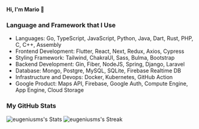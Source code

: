 <p><b>Hi, I'm Mario 👋</b></p>

### Language and Framework that I Use
<ul>
  <li>Languages: Go, TypeScript, JavaScript, Python, Java, Dart, Rust, PHP, C, C++, Assembly
  <li>Frontend Development: Flutter, React, Next, Redux, Axios, Cypress</li>
  <li>Styling Framework: Tailwind, ChakraUI, Sass, Bulma, Bootstrap
  <li>Backend Development: Gin, Fiber, NodeJS, Spring, Django, Laravel</li>
  <li>Database: Mongo, Postgre, MySQL, SQLite, Firebase Realtime DB
  <li>Infrastructure and Devops: Docker, Kubernetes, GitHub Action</li>
  <li>Google Product: Maps API, Firebase, Google Auth, Compute Engine, App Engine, Cloud Storage</li>
</ul>

### My GitHub Stats
![eugeniusms's Stats](https://github-readme-stats.vercel.app/api?username=eugeniusms&theme=slateorange&show_icons=true&hide_border=false&count_private=true)
![eugeniusms's Streak](https://github-readme-streak-stats.herokuapp.com/?user=eugeniusms&theme=slateorange&hide_border=false)
